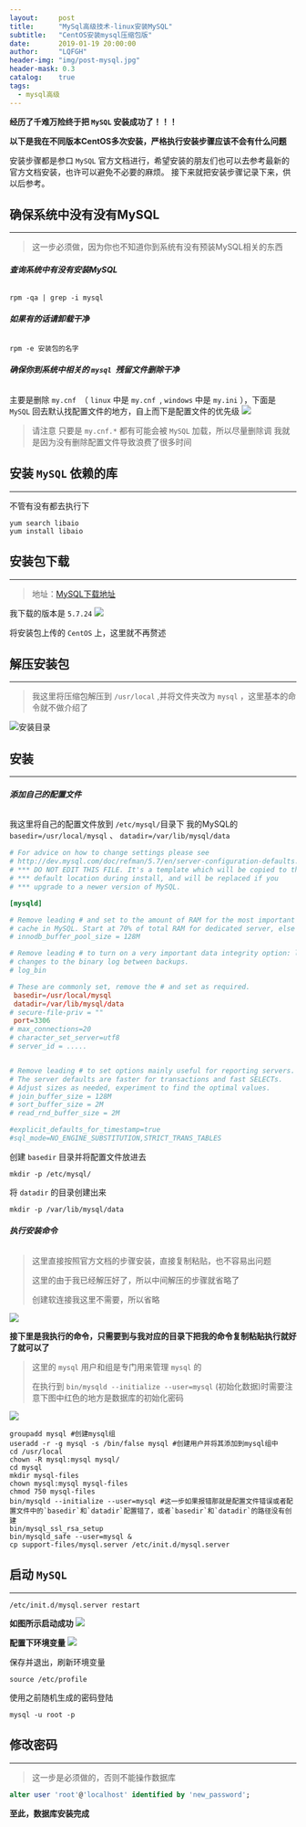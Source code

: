 ```yaml
---
layout:     post
title:      "MySql高级技术-linux安装MySQL"
subtitle:   "CentOS安装mysql压缩包版"
date:       2019-01-19 20:00:00
author:     "LQFGH"
header-img: "img/post-mysql.jpg"
header-mask: 0.3
catalog:    true
tags:
  - mysql高级
---
```


**经历了千难万险终于把 `MySQL` 安装成功了！！！**

**以下是我在不同版本CentOS多次安装，严格执行安装步骤应该不会有什么问题**

安装步骤都是参口 `MySQL` 官方文档进行，希望安装的朋友们也可以去参考最新的官方文档安装，也许可以避免不必要的麻烦。
接下来就把安装步骤记录下来，供以后参考。




## 确保系统中没有没有MySQL

***




> 这一步必须做，因为你也不知道你到系统有没有预装MySQL相关的东西

###### **查询系统中有没有安装MySQL**
```shell
rpm -qa | grep -i mysql
```

###### **如果有的话请卸载干净**
```shell
rpm -e 安装包的名字
```

###### **确保你到系统中相关的 `mysql `残留文件删除干净**

主要是删除 `my.cnf `（ `linux` 中是 `my.cnf `, `windows` 中是 `my.ini` ），下面是 `MySQL` 回去默认找配置文件的地方，自上而下是配置文件的优先级
![](/img/in-post/mysql-install3.jpg)

> 请注意 只要是 `my.cnf.*` 都有可能会被 `MySQL` 加载，所以尽量删除调
> 我就是因为没有删除配置文件导致浪费了很多时间


## 安装 `MySQL` 依赖的库

***



不管有没有都去执行下
```shell
yum search libaio 
yum install libaio
```



## 安装包下载

***



> 地址：[MySQL下载地址](https://dev.mysql.com/downloads/mysql/5.6.html#downloads)

我下载的版本是 `5.7.24` 
![](/img/in-post/mysql-install.jpg)

将安装包上传的 `CentOS` 上，这里就不再赘述


## 解压安装包

***



> 我这里将压缩包解压到 `/usr/local` ,并将文件夹改为 `mysql` ，这里基本的命令就不做介绍了

![安装目录](/img/in-post/mysql-install1.jpg)


## 安装

***



###### **添加自己的配置文件**

我这里将自己的配置文件放到 `/etc/mysql/`目录下
我的MySQL的 `basedir=/usr/local/mysql` 、 `datadir=/var/lib/mysql/data`

``` cnf
# For advice on how to change settings please see
# http://dev.mysql.com/doc/refman/5.7/en/server-configuration-defaults.html
# *** DO NOT EDIT THIS FILE. It's a template which will be copied to the
# *** default location during install, and will be replaced if you
# *** upgrade to a newer version of MySQL.

[mysqld]

# Remove leading # and set to the amount of RAM for the most important data
# cache in MySQL. Start at 70% of total RAM for dedicated server, else 10%.
# innodb_buffer_pool_size = 128M

# Remove leading # to turn on a very important data integrity option: logging
# changes to the binary log between backups.
# log_bin

# These are commonly set, remove the # and set as required.
 basedir=/usr/local/mysql
 datadir=/var/lib/mysql/data
# secure-file-priv = ""
 port=3306
# max_connections=20
# character_set_server=utf8
# server_id = .....


# Remove leading # to set options mainly useful for reporting servers.
# The server defaults are faster for transactions and fast SELECTs.
# Adjust sizes as needed, experiment to find the optimal values.
# join_buffer_size = 128M
# sort_buffer_size = 2M
# read_rnd_buffer_size = 2M 

#explicit_defaults_for_timestamp=true
#sql_mode=NO_ENGINE_SUBSTITUTION,STRICT_TRANS_TABLES 
```

创建 `basedir` 目录并将配置文件放进去
```shell
mkdir -p /etc/mysql/
```

将 `datadir` 的目录创建出来
```shell
mkdir -p /var/lib/mysql/data
```


###### **执行安装命令**

> 这里直接按照官方文档的步骤安装，直接复制粘贴，也不容易出问题
>
> 这里的由于我已经解压好了，所以中间解压的步骤就省略了
> 
> 创建软连接我这里不需要，所以省略

![](/img/in-post/mysql-install2.jpg)

**接下里是我执行的命令，只需要到与我对应的目录下把我的命令复制粘贴执行就好了就可以了**

> 这里的 `mysql` 用户和组是专门用来管理 `mysql` 的
> 
>在执行到 `bin/mysqld --initialize --user=mysql` (初始化数据)时需要注意下图中红色的地方是数据库的初始化密码

![](/img/in-post/mysql-install5.jpg)

```shell
groupadd mysql #创建mysql组
useradd -r -g mysql -s /bin/false mysql #创建用户并将其添加到mysql组中
cd /usr/local
chown -R mysql:mysql mysql/
cd mysql
mkdir mysql-files
chown mysql:mysql mysql-files
chmod 750 mysql-files
bin/mysqld --initialize --user=mysql #这一步如果报错那就是配置文件错误或者配置文件中的`basedir`和`datadir`配置错了，或者`basedir`和`datadir`的路径没有创建
bin/mysql_ssl_rsa_setup
bin/mysqld_safe --user=mysql &
cp support-files/mysql.server /etc/init.d/mysql.server 

```



## 启动 `MySQL` 

***




```shell
/etc/init.d/mysql.server restart
```

**如图所示启动成功**
![](/img/in-post/mysql-intall7.jpg)

**配置下环境变量**
![](/img/in-post/mysql-install6.jpg)

保存并退出，刷新环境变量
```shell
source /etc/profile
```

使用之前随机生成的密码登陆
```shell
mysql -u root -p 
```

## 修改密码

***



> 这一步是必须做的，否则不能操作数据库

```sql
alter user 'root'@'localhost' identified by 'new_password';
```

**至此，数据库安装完成**